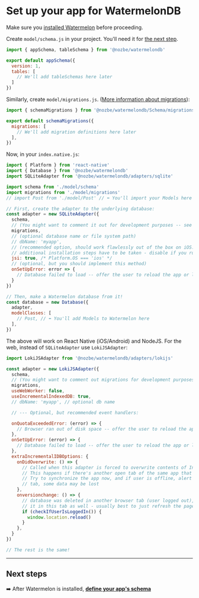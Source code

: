 # Set up your app for WatermelonDB

Make sure you [installed Watermelon](./Installation.md) before proceeding.

Create `model/schema.js` in your project. You'll need it for [the next step](./Schema.md).

```js
import { appSchema, tableSchema } from '@nozbe/watermelondb'

export default appSchema({
  version: 1,
  tables: [
    // We'll add tableSchemas here later
  ]
})
```

Similarly, create `model/migrations.js`. ([More information about migrations](./Advanced/Migrations.md)):

```js
import { schemaMigrations } from '@nozbe/watermelondb/Schema/migrations'

export default schemaMigrations({
  migrations: [
    // We'll add migration definitions here later
  ],
})
```

Now, in your `index.native.js`:

```js
import { Platform } from 'react-native'
import { Database } from '@nozbe/watermelondb'
import SQLiteAdapter from '@nozbe/watermelondb/adapters/sqlite'

import schema from './model/schema'
import migrations from './model/migrations'
// import Post from './model/Post' // ⬅️ You'll import your Models here

// First, create the adapter to the underlying database:
const adapter = new SQLiteAdapter({
  schema,
  // (You might want to comment it out for development purposes -- see Migrations documentation)
  migrations,
  // (optional database name or file system path)
  // dbName: 'myapp',
  // (recommended option, should work flawlessly out of the box on iOS. On Android,
  // additional installation steps have to be taken - disable if you run into issues...)
  jsi: true, /* Platform.OS === 'ios' */
  // (optional, but you should implement this method)
  onSetUpError: error => {
    // Database failed to load -- offer the user to reload the app or log out
  }
})

// Then, make a Watermelon database from it!
const database = new Database({
  adapter,
  modelClasses: [
    // Post, // ⬅️ You'll add Models to Watermelon here
  ],
})
```

The above will work on React Native (iOS/Android) and NodeJS. For the web, instead of `SQLiteAdapter` use `LokiJSAdapter`:

```js
import LokiJSAdapter from '@nozbe/watermelondb/adapters/lokijs'

const adapter = new LokiJSAdapter({
  schema,
  // (You might want to comment out migrations for development purposes -- see Migrations documentation)
  migrations,
  useWebWorker: false,
  useIncrementalIndexedDB: true,
  // dbName: 'myapp', // optional db name

  // --- Optional, but recommended event handlers:

  onQuotaExceededError: (error) => {
    // Browser ran out of disk space -- offer the user to reload the app or log out
  },
  onSetUpError: (error) => {
    // Database failed to load -- offer the user to reload the app or log out
  },
  extraIncrementalIDBOptions: {
    onDidOverwrite: () => {
      // Called when this adapter is forced to overwrite contents of IndexedDB.
      // This happens if there's another open tab of the same app that's making changes.
      // Try to synchronize the app now, and if user is offline, alert them that if they close this
      // tab, some data may be lost
    },
    onversionchange: () => {
      // database was deleted in another browser tab (user logged out), so we must make sure we delete
      // it in this tab as well - usually best to just refresh the page
      if (checkIfUserIsLoggedIn()) {
        window.location.reload()
      }
    },
  }
})

// The rest is the same!
```

* * *

## Next steps

➡️ After Watermelon is installed, [**define your app's schema**](./Schema.md)
